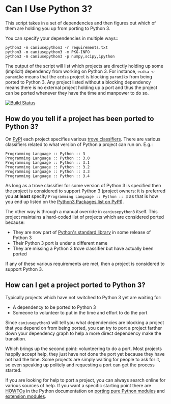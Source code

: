 Can I Use Python 3?
===================

This script takes in a set of dependencies and then figures out which
of them are holding you up from porting to Python 3.

You can specify your dependencies in multiple ways::

    python3 -m caniusepython3 -r requirements.txt
    python3 -m caniusepython3 -m PKG-INFO
    python3 -m caniusepython3 -p numpy,scipy,ipython

The output of the script will list which projects are directly holding up some
(implicit) dependency from working on Python 3.
For instance, `ecdsa <- paramiko` means that the `ecdsa` project is blocking
`paramiko` from being ported to Python 3. Any project listed without a
blocking dependency means there is no external project holding up a port and
thus the project can be ported whenever they have the time and manpower to do
so.

<!-- END long_description -->

[![Build Status](https://travis-ci.org/brettcannon/caniusepython3.png?branch=master)](https://travis-ci.org/brettcannon/caniusepython3)


How do you tell if a project has been ported to Python 3?
---------------------------------------------------------
On [PyPI](https://pypi.python.org/) each project specifies various
[trove classifiers](https://pypi.python.org/pypi?%3Aaction=list_classifiers).
There are various classifiers related to what version of Python a project can
run on. E.g.:

    Programming Language :: Python :: 3
    Programming Language :: Python :: 3.0
    Programming Language :: Python :: 3.1
    Programming Language :: Python :: 3.2
    Programming Language :: Python :: 3.3
    Programming Language :: Python :: 3.4

As long as a trove classifier for some version of Python 3 is specified then the
project is considered to support Python 3 (project owners: it is preferred you
**at least** specify `Programming Language :: Python :: 3` as that is how you
end up listed on the [Python3 Packages list on PyPI](https://pypi.python.org/pypi?%3Aaction=packages_rss)).

The other way is through a manual override in `caniusepython3` itself. This
project maintains a hard-coded list of projects which are considered ported
because:

* They are now part of [Python's standard library](http://docs.python.org/3/py-modindex.html) in some release of Python 3
* Their Python 3 port is under a different name
* They are missing a Python 3 trove classifier but have actually been ported

If any of these various requirements are met, then a project is considered to
support Python 3.


How can I get a project ported to Python 3?
-------------------------------------------
Typically projects which have not switched to Python 3 yet are waiting for:

* A dependency to be ported to Python 3
* Someone to volunteer to put in the time and effort to do the port

Since `caniusepython3` will tell you what dependencies are blocking a project
that you depend on from being ported, you can try to port a project farther
down your dependency graph to help a more direct dependency make the transition.

Which brings up the second point: volunteering to do a port. Most projects
happily accept help, they just have not done the port yet because they have
not had the time. Some projects are simply waiting for people to ask for it, so
even speaking up politely and requesting a port can get the process started.

If you are looking for help to port a project, you can always search online for
various sources of help. If you want a specific starting point there are
[HOWTOs](http://docs.python.org/3/howto/index.html) in the Python documentation
on [porting pure Python modules](http://docs.python.org/3/howto/pyporting.html)
and [extension modules](http://docs.python.org/3/howto/cporting.html).
